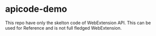 # apicode-demo
This repo have only the skelton  code of WebExtension API. This can be used for Reference and is not full fledged WebExtension.
